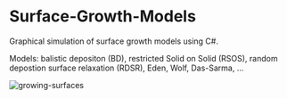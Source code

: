 # Surface-Growth-Models
Graphical simulation of surface growth models using C#.

Models: balistic depositon (BD), restricted Solid on Solid (RSOS), random depostion surface relaxation (RDSR), Eden, Wolf, Das-Sarma, ...

![growing-surfaces](https://user-images.githubusercontent.com/6556968/83410550-89d58700-a451-11ea-95d1-103d5f3d34c1.png)
